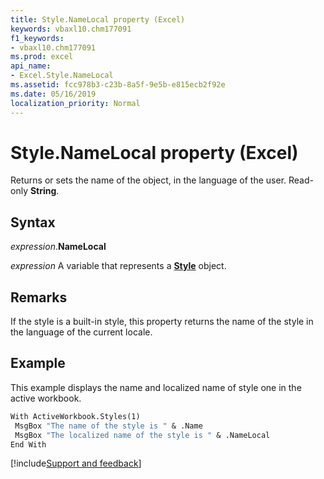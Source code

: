 ```yaml
---
title: Style.NameLocal property (Excel)
keywords: vbaxl10.chm177091
f1_keywords:
- vbaxl10.chm177091
ms.prod: excel
api_name:
- Excel.Style.NameLocal
ms.assetid: fcc978b3-c23b-8a5f-9e5b-e815ecb2f92e
ms.date: 05/16/2019
localization_priority: Normal
---
```



# Style.NameLocal property (Excel)

Returns or sets the name of the object, in the language of the user. Read-only **String**.


## Syntax

_expression_.**NameLocal**

_expression_ A variable that represents a **[Style](Excel.Style.md)** object.


## Remarks

If the style is a built-in style, this property returns the name of the style in the language of the current locale.


## Example

This example displays the name and localized name of style one in the active workbook.

```vb
With ActiveWorkbook.Styles(1) 
 MsgBox "The name of the style is " & .Name 
 MsgBox "The localized name of the style is " & .NameLocal 
End With
```



[!include[Support and feedback](~/includes/feedback-boilerplate.md)]
